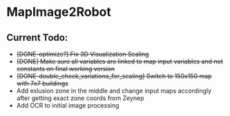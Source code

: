 # MapImage2Robot


## Current Todo: 

- ~~[DONE-optimize?] Fix 3D Visualization Scaling~~
- ~~[DONE] Make sure all variables are linked to map input variables and not constants on final working version~~
- ~~[DONE-double_check_variations_for_scaling] Switch to 150x150 map with 7x7 buildings~~
- Add exlusion zone in the middle and change input maps accordingly after getting exact zone coords from Zeynep
- Add OCR to initial image processing 